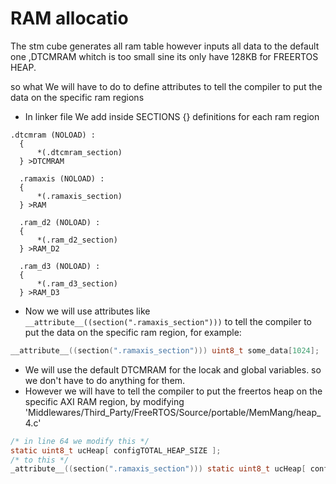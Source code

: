 

# RAM allocatio

The stm cube generates all ram table however inputs all data to the default  one ,DTCMRAM whitch is too small sine its only have 128KB for FREERTOS HEAP.

so what We will have to do to define attributes to tell 
the compiler to put the data on the specific ram regions

* In linker file We add inside  SECTIONS {} definitions for each ram region
```ld
.dtcmram (NOLOAD) : 
  {
      *(.dtcmram_section) 
  } >DTCMRAM

  .ramaxis (NOLOAD) : 
  {
      *(.ramaxis_section) 
  } >RAM

  .ram_d2 (NOLOAD) : 
  {
      *(.ram_d2_section)
  } >RAM_D2

  .ram_d3 (NOLOAD) : 
  {
      *(.ram_d3_section)
  } >RAM_D3
```
* Now we will use attributes like `__attribute__((section(".ramaxis_section")))` to tell the compiler to put the data on the specific ram region, for example:
```c
__attribute__((section(".ramaxis_section"))) uint8_t some_data[1024];
```
* We will use the default DTCMRAM for the locak and global variables.
so we don't have to do anything for them.
* However we will have to tell the compiler to put the freertos heap on the specific AXI RAM  region, by modifying 'Middlewares/Third_Party/FreeRTOS/Source/portable/MemMang/heap_4.c'
```c
/* in line 64 we modify this */
static uint8_t ucHeap[ configTOTAL_HEAP_SIZE ];
/* to this */
_attribute__((section(".ramaxis_section"))) static uint8_t ucHeap[ configTOTAL_HEAP_SIZE ];
```
